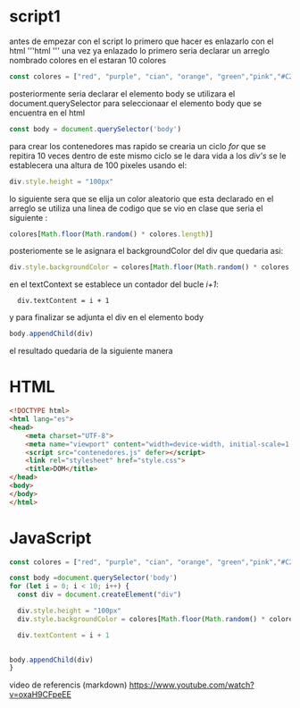 # script1
antes de empezar con el script lo primero que hacer es enlazarlo con el html '''html <script src="contenedores.js" defer></script>'''
una vez ya enlazado lo primero seria declarar un arreglo nombrado  colores en el estaran  10 colores 
```JavaScript 
const colores = ["red", "purple", "cian", "orange", "green","pink","#C23A1D","#1DC281","gold","white"]
```
 posteriormente seria declarar el elemento body  se utilizara el document.querySelector para seleccionaar el elemento body que se encuentra en el html 
```JavaScript
const body = document.querySelector('body')
``` 
para crear los contenedores mas rapido se crearia un ciclo *for* que se repitira 10 veces dentro de este mismo ciclo se le dara vida a los *div's*
se le establecera una altura de 100 pixeles usando el:
```JavaScript
div.style.height = "100px"
```
lo siguiente sera que se elija un color aleatorio que esta declarado en el arreglo 
se utiliza una linea de codigo que se vio en clase que seria el siguiente :
```JavaScript 
colores[Math.floor(Math.random() * colores.length)]
``` 
posteriomente se le asignara el backgroundColor del div que quedaria asi:
```javaScript
div.style.backgroundColor = colores[Math.floor(Math.random() * colores.length)]
```
en el textContext se establece un contador del bucle *i+1*:
```
  div.textContent = i + 1
```
y para finalizar se adjunta el div en el elemento body 
```JavaScript
body.appendChild(div)
```
el resultado quedaria de la siguiente manera
# HTML
```html
<!DOCTYPE html>
<html lang="es">
<head>
    <meta charset="UTF-8">
    <meta name="viewport" content="width=device-width, initial-scale=1.0">
    <script src="contenedores.js" defer></script>
    <link rel="stylesheet" href="style.css">
    <title>DOM</title>
</head>
<body>
</body>
</html> 
```
# JavaScript
```JavaScript
const colores = ["red", "purple", "cian", "orange", "green","pink","#C23A1D","#1DC281","gold"]

const body =document.querySelector('body')
for (let i = 0; i < 10; i++) {
  const div = document.createElement("div")

  div.style.height = "100px"
  div.style.backgroundColor = colores[Math.floor(Math.random() * colores.length)]

  div.textContent = i + 1

  
body.appendChild(div)
}
```
video de referencis (markdown)
https://www.youtube.com/watch?v=oxaH9CFpeEE
